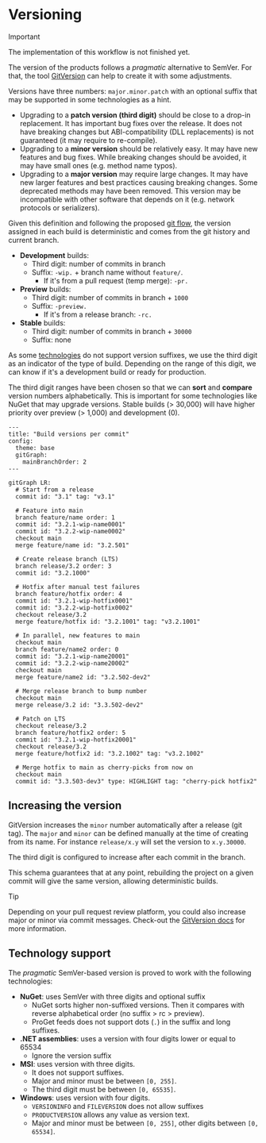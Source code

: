# Versioning

> [!IMPORTANT]  
> The implementation of this workflow is not finished yet.

The version of the products follows a _pragmatic_ alternative to SemVer. For
that, the tool [GitVersion](https://gitversion.net/) can help to create it with
some adjustments.

Versions have three numbers: `major.minor.patch` with an optional suffix that
may be supported in some technologies as a hint.

- Upgrading to a **patch version (third digit)** should be close to a drop-in
  replacement. It has important bug fixes over the release. It does not have
  breaking changes but ABI-compatibility (DLL replacements) is not guaranteed
  (it may require to re-compile).
- Upgrading to a **minor version** should be relatively easy. It may have new
  features and bug fixes. While breaking changes should be avoided, it may have
  small ones (e.g. method name typos).
- Upgrading to a **major version** may require large changes. It may have new
  larger features and best practices causing breaking changes. Some deprecated
  methods may have been removed. This version may be incompatible with other
  software that depends on it (e.g. network protocols or serializers).

Given this definition and following the proposed [git flow](./gitflow.md), the
version assigned in each build is deterministic and comes from the git history
and current branch.

- **Development** builds:
  - Third digit: number of commits in branch
  - Suffix: `-wip.` + branch name without `feature/`.
    - If it's from a pull request (temp merge): `-pr.`
- **Preview** builds:
  - Third digit: number of commits in branch + `1000`
  - Suffix: `-preview.`
    - If it's from a release branch: `-rc.`
- **Stable** builds:
  - Third digit: number of commits in branch + `30000`
  - Suffix: none

As some [technologies](#technology-support) do not support version suffixes, we
use the third digit as an indicator of the type of build. Depending on the range
of this digit, we can know if it's a development build or ready for production.

The third digit ranges have been chosen so that we can **sort** and **compare**
version numbers alphabetically. This is important for some technologies like
NuGet that may upgrade versions. Stable builds (> 30,000) will have higher
priority over preview (> 1,000) and development (0).

```mermaid
---
title: "Build versions per commit"
config:
  theme: base
  gitGraph:
    mainBranchOrder: 2
---

gitGraph LR:
  # Start from a release
  commit id: "3.1" tag: "v3.1"

  # Feature into main
  branch feature/name order: 1
  commit id: "3.2.1-wip-name0001"
  commit id: "3.2.2-wip-name0002"
  checkout main
  merge feature/name id: "3.2.501"

  # Create release branch (LTS)
  branch release/3.2 order: 3
  commit id: "3.2.1000"

  # Hotfix after manual test failures
  branch feature/hotfix order: 4
  commit id: "3.2.1-wip-hotfix0001"
  commit id: "3.2.2-wip-hotfix0002"
  checkout release/3.2
  merge feature/hotfix id: "3.2.1001" tag: "v3.2.1001"

  # In parallel, new features to main
  checkout main
  branch feature/name2 order: 0
  commit id: "3.2.1-wip-name20001"
  commit id: "3.2.2-wip-name20002"
  checkout main
  merge feature/name2 id: "3.2.502-dev2"

  # Merge release branch to bump number
  checkout main
  merge release/3.2 id: "3.3.502-dev2"

  # Patch on LTS
  checkout release/3.2
  branch feature/hotfix2 order: 5
  commit id: "3.2.1-wip-hotfix20001"
  checkout release/3.2
  merge feature/hotfix2 id: "3.2.1002" tag: "v3.2.1002"

  # Merge hotfix to main as cherry-picks from now on
  checkout main
  commit id: "3.3.503-dev3" type: HIGHLIGHT tag: "cherry-pick hotfix2"
```

## Increasing the version

GitVersion increases the `minor` number automatically after a release (git tag).
The `major` and `minor` can be defined manually at the time of creating from its
name. For instance `release/x.y` will set the version to `x.y.30000`.

The third digit is configured to increase after each commit in the branch.

This schema guarantees that at any point, rebuilding the project on a given
commit will give the same version, allowing deterministic builds.

> [!TIP]  
> Depending on your pull request review platform, you could also increase major
> or minor via commit messages. Check-out the
> [GitVersion docs](https://gitversion.net/docs/reference/version-increments#manually-incrementing-the-version)
> for more information.

## Technology support

The _pragmatic_ SemVer-based version is proved to work with the following
technologies:

- **NuGet**: uses SemVer with three digits and optional suffix
  - NuGet sorts higher non-suffixed versions. Then it compares with reverse
    alphabetical order (no suffix > rc > preview).
  - ProGet feeds does not support dots (`.`) in the suffix and long suffixes.
- **.NET assemblies**: uses a version with four digits lower or equal to 65534
  - Ignore the version suffix
- **MSI**: uses version with three digits.
  - It does not support suffixes.
  - Major and minor must be between `[0, 255]`.
  - The third digit must be between `[0, 65535]`.
- **Windows**: uses version with four digits.
  - `VERSIONINFO` and `FILEVERSION` does not allow suffixes
  - `PRODUCTVERSION` allows any value as version text.
  - Major and minor must be between `[0, 255]`, other digits between
    `[0, 65534]`.
